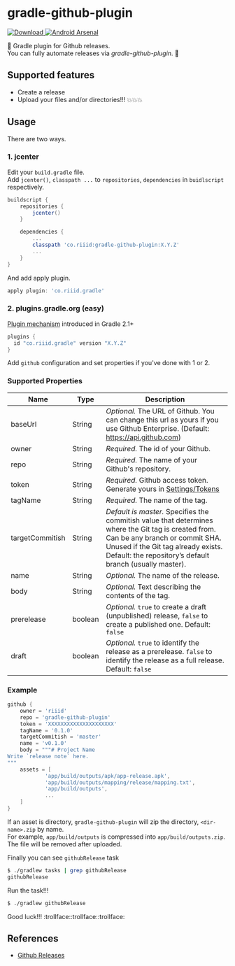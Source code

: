 # gradle-github-plugin
[ ![Download](https://api.bintray.com/packages/riiidadmin/maven/gradle-github-plugin/images/download.svg) ](https://bintray.com/riiidadmin/maven/gradle-github-plugin/_latestVersion)
[![Android Arsenal](https://img.shields.io/badge/Android%20Arsenal-gradle--github--plugin-brightgreen.svg?style=flat)](http://android-arsenal.com/details/1/1890)

:truck: Gradle plugin for Github releases.  
You can fully automate releases via *gradle-github-plugin*. :rocket:


## Supported features
- Create a release
- Upload your files and/or directories!!! :boom::boom::boom:


## Usage
There are two ways.

### 1. jcenter
Edit your `build.gradle` file.  
Add `jcenter()`, `classpath ...` to `repositories`, `dependencies` in `buidlscript` respectively.

```groovy
buildscript {
    repositories {
        jcenter()
    }

    dependencies {
        ...
        classpath 'co.riiid:gradle-github-plugin:X.Y.Z'
        ...
    }
}
```

And add apply plugin.

```groovy
apply plugin: 'co.riiid.gradle'
```

### 2. plugins.gradle.org (easy)
[Plugin mechanism][plugins] introduced in Gradle 2.1+

```groovy
plugins {
  id "co.riiid.gradle" version "X.Y.Z"
}
```

Add `github` configuration and set properties if you've done with 1 or 2.


### Supported Properties
Name | Type | Description
--- | --- | ---
baseUrl | String | *Optional.* The URL of Github. You can change this url as yours if you use Github Enterprise. (Default: https://api.github.com)
owner | String | *Required.* The id of your Github.
repo | String | *Required.* The name of your Github's repository.
token | String | *Required.* Github access token. Generate yours in [Settings/Tokens][settings_tokens]
tagName | String | *Required.* The name of the tag.
targetCommitish | String | *Default is master.* Specifies the commitish value that determines where the Git tag is created from. Can be any branch or commit SHA. Unused if the Git tag already exists. Default: the repository’s default branch (usually master).
name | String | *Optional.* The name of the release.
body | String | *Optional.* Text describing the contents of the tag.
prerelease | boolean | *Optional.* `true` to create a draft (unpublished) release, `false` to create a published one. Default: `false`
draft | boolean | *Optional.* `true` to identify the release as a prerelease. `false` to identify the release as a full release. Default: `false`

### Example
```groovy
github {
    owner = 'riiid'
    repo = 'gradle-github-plugin'
    token = 'XXXXXXXXXXXXXXXXXXXXX'
    tagName = '0.1.0'
    targetCommitish = 'master'
    name = 'v0.1.0'
    body = """# Project Name
Write `release note` here.
"""
    assets = [
            'app/build/outputs/apk/app-release.apk',
            'app/build/outputs/mapping/release/mapping.txt',
            'app/build/outputs',
            ...
    ]
}
```

If an asset is directory, `gradle-github-plugin` will zip the directory, `<dir-name>.zip` by name.  
For example, `app/build/outputs` is compressed into `app/build/outputs.zip`. The file will be removed after uploaded.

Finally you can see `githubRelease` task

```sh
$ ./gradlew tasks | grep githubRelease
githubRelease
```

Run the task!!!

```sh
$ ./gradlew githubRelease
```

Good luck!!! :trollface::trollface::trollface:


## References
- [Github Releases][github-releases]












[github-releases]: https://developer.github.com/v3/repos/releases/
[settings_tokens]: https://github.com/settings/tokens
[plugins]: https://docs.gradle.org/2.4/userguide/plugins.html#sec:plugins_block
[ref]: https://plugins.gradle.org/plugin/co.riiid.gradle
